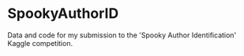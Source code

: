 # SpookyAuthorID
Data and code for my submission to the 'Spooky Author Identification' Kaggle competition.
